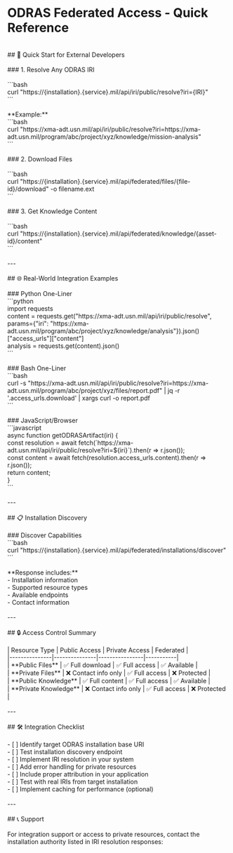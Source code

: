 # ODRAS Federated Access - Quick Reference<br>
<br>
## 🚀 Quick Start for External Developers<br>
<br>
### 1. Resolve Any ODRAS IRI<br>
<br>
```bash<br>
curl "https://{installation}.{service}.mil/api/iri/public/resolve?iri={IRI}"<br>
```<br>
<br>
**Example:**<br>
```bash<br>
curl "https://xma-adt.usn.mil/api/iri/public/resolve?iri=https://xma-adt.usn.mil/program/abc/project/xyz/knowledge/mission-analysis"<br>
```<br>
<br>
### 2. Download Files<br>
<br>
```bash<br>
curl "https://{installation}.{service}.mil/api/federated/files/{file-id}/download" -o filename.ext<br>
```<br>
<br>
### 3. Get Knowledge Content<br>
<br>
```bash<br>
curl "https://{installation}.{service}.mil/api/federated/knowledge/{asset-id}/content"<br>
```<br>
<br>
---<br>
<br>
## 🌐 Real-World Integration Examples<br>
<br>
### Python One-Liner<br>
```python<br>
import requests<br>
content = requests.get("https://xma-adt.usn.mil/api/iri/public/resolve", params={"iri": "https://xma-adt.usn.mil/program/abc/project/xyz/knowledge/analysis"}).json()["access_urls"]["content"]<br>
analysis = requests.get(content).json()<br>
```<br>
<br>
### Bash One-Liner<br>
```bash<br>
curl -s "https://xma-adt.usn.mil/api/iri/public/resolve?iri=https://xma-adt.usn.mil/program/abc/project/xyz/files/report.pdf" | jq -r '.access_urls.download' | xargs curl -o report.pdf<br>
```<br>
<br>
### JavaScript/Browser<br>
```javascript<br>
async function getODRASArtifact(iri) {<br>
    const resolution = await fetch(`https://xma-adt.usn.mil/api/iri/public/resolve?iri=${iri}`).then(r => r.json());<br>
    const content = await fetch(resolution.access_urls.content).then(r => r.json());<br>
    return content;<br>
}<br>
```<br>
<br>
---<br>
<br>
## 📋 Installation Discovery<br>
<br>
### Discover Capabilities<br>
```bash<br>
curl "https://{installation}.{service}.mil/api/federated/installations/discover"<br>
```<br>
<br>
**Response includes:**<br>
- Installation information<br>
- Supported resource types<br>
- Available endpoints<br>
- Contact information<br>
<br>
---<br>
<br>
## 🔒 Access Control Summary<br>
<br>
| Resource Type | Public Access | Private Access | Federated |<br>
|---------------|---------------|----------------|-----------|<br>
| **Public Files** | ✅ Full download | ✅ Full access | ✅ Available |<br>
| **Private Files** | ❌ Contact info only | ✅ Full access | ❌ Protected |<br>
| **Public Knowledge** | ✅ Full content | ✅ Full access | ✅ Available |<br>
| **Private Knowledge** | ❌ Contact info only | ✅ Full access | ❌ Protected |<br>
<br>
---<br>
<br>
## 🛠️ Integration Checklist<br>
<br>
- [ ] Identify target ODRAS installation base URI<br>
- [ ] Test installation discovery endpoint<br>
- [ ] Implement IRI resolution in your system<br>
- [ ] Add error handling for private resources<br>
- [ ] Include proper attribution in your application<br>
- [ ] Test with real IRIs from target installation<br>
- [ ] Implement caching for performance (optional)<br>
<br>
---<br>
<br>
## 📞 Support<br>
<br>
For integration support or access to private resources, contact the installation authority listed in IRI resolution responses:<br>


